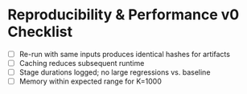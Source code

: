 # Reproducibility & Performance v0 Checklist

- [ ] Re-run with same inputs produces identical hashes for artifacts
- [ ] Caching reduces subsequent runtime
- [ ] Stage durations logged; no large regressions vs. baseline
- [ ] Memory within expected range for K=1000